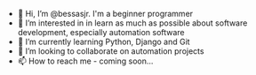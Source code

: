 - 👋 Hi, I’m @bessasjr. I'm a beginner programmer
- 👀 I’m interested in in learn as much as possible about software development, especially automation software
- 🌱 I’m currently learning Python, Django and Git
- 💞️ I’m looking to collaborate on automation projects
- 📫 How to reach me - coming soon...

<!---
bessasjr/bessasjr is a ✨ special ✨ repository because its `README.md` (this file) appears on your GitHub profile.
You can click the Preview link to take a look at your changes.
--->
